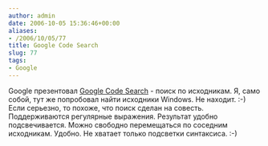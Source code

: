 ```yaml
---
author: admin
date: 2006-10-05 15:36:46+00:00
aliases:
- /2006/10/05/77
title: Google Code Search
slug: 77
tags:
- Google
---
```


Google презентовал [Google Code Search](http://google.com/codesearch) - поиск по исходникам. Я, само собой, тут же попробовал найти исходники Windows. Не находит. :-) Если серьезно, то похоже, что поиск сделан на совесть. Поддерживаются регулярные выражения. Результат удобно подсвечивается. Можно свободно перемещаться по соседним исходникам. Удобно. Не хватает только подсветки синтаксиса. :-)
